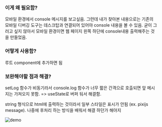 ### 이게 왜 필요함?
모바일 환경에서 console 메시지를 보고싶음. 그런데 내가 찾아본 내용으로는 기존의 모바일 디버깅 도구는 데스크탑과 연결되어 있어야 console 내용을 볼 수 있음. 굳이 그러고 싶지 않아서 모바일 환경이면 웹 페이지 왼쪽 하단에 console내용 출력해주는 것을 만들었음.


### 어떻게 사용함?
루트 component에 추가하면 됨


### 보완해야할 점과 해결?
setLog 함수가 비동기라서 console.log 함수가 너무 짧은 간격으로 호출되면 앞 메시지는 가져오지 못함. => useState로 버퍼 둬서 해결함.

string 형식으로 html에 출력하는 것이라서 일부 스타일은 표시가 안됨 (ex. pixijs message). 나중에 후처리 하는 방식을 배워서 해결 하던가 해야지


![demo](./demo.gif)


<!-- <video width="100%" height="100%" controls>
  <source src="demo.mp4" type="video/mp4">
</video> -->


